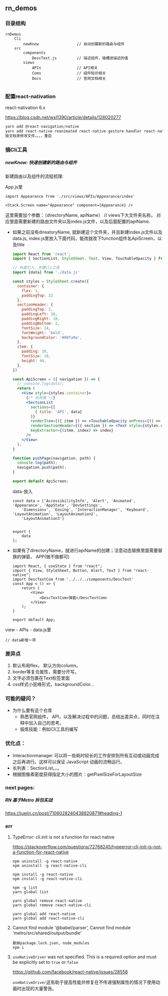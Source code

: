 ## rn_demos

### 目录结构

```
rnDemos
	Cli
		newKnow  				// 自动创建新的路由与组件
	src
		components
			DescText.js			// 描述组件，插槽进描述的值
		views
			APIs				// API相关
			Coms				// 组件知识相关
			Docs				// 官网文档相关
			
```



### 配置react-nativation

react-nativation 6.x

https://blog.csdn.net/wxl1390/article/details/126020277

```js
yarn add @react-navigation/native
yarn add react-native-reanimated react-native-gesture-handler react-native-screens react-native-safe-area-context @react-native-community/masked-view
按文档来修改文件。。。，重启
```

### 搞Cli工具

##### newKnow: 快速创建新的路由与组件

新建路由以及组件的流程梳理:

App.js里

```
import Appearance from './src/views/APIs/Appearance/index'

<Stack.Screen name="Appearance" component={Appearance} />
```

这里需要加个参数：（directoryName, apiName）  // views下大文件夹名称， 对应里面需要新建的路由文件夹以及index.js文件，以及后面配置的apiName.

- 如果之前没有direatoryName, 就新建这个文件夹，并且新建index.js文件以及data.js, index.js里放入下面代码，能改就改下function组件名ApiScreen，以及title

  ```jsx
  import React from 'react';
  import { SectionList, StyleSheet, Text, View, TouchableOpacity } from 'react-native';
  
  // 外部引入，方便cli工具
  import {data} from './data.js'
  
  const styles = StyleSheet.create({
    container: {
      flex: 1,
      paddingTop: 22
    },
    sectionHeader: {
      paddingTop: 2,
      paddingLeft: 10,
      paddingRight: 10,
      paddingBottom: 2,
      fontSize: 14,
      fontWeight: 'bold',
      backgroundColor: '#00fa9a',
    },
    item: {
      padding: 10,
      fontSize: 18,
      height: 44,
    },
  })
  
  const ApiScreen = ({ navigation }) => {
    // console.log(data);
    return (
      <View style={styles.container}>
        {/* 长列表 */}
        <SectionList
          sections={[
            { title: 'API', data}
          ]}
          renderItem={({ item }) => <TouchableOpacity onPress={() => pushPage(navigation, item)}><Text style={styles.item}>{item}</Text></TouchableOpacity>}
          renderSectionHeader={({ section }) => <Text style={styles.sectionHeader}>{section.title}</Text>}
          keyExtractor={(item, index) => index}
        />
      </View>
    );
  }
  
  function pushPage(navigation, path) {
    console.log(path);
    navigation.push(path);
  }
  
  export default ApiScreen;
  ```

  data-放入

  ```
  const data = ['AccessibilityInfo', 'Alert', 'Animated', 'Appearance', 'AppState', 'DevSettings',
      'Dimensions', 'Easing', 'InteractionManager', 'Keyboard', 'LayoutAnimation', 'LayoutAnimation2',
      'LayoutAnimation3']
  
  
  export {
      data
  };
  ```

- 如果有了directoryName，就进行apiName的创建；注意动态替换里面需要替换的弹窗， APP(做不做都可)

  ```
  import React, { useState } from "react";
  import { View, StyleSheet, Button, Alert, Text } from "react-native";
  import DescTextCom from '../../../components/DescText'
  const App = () => {
      return (
          <View>
              <DescTextCom>弹窗</DescTextCom>
          </View>
      );
  }
  
  export default App;
  ```

  

view - APIs - data.js里

```
// data新增一项
```



















### 差异点

1. 默认布局flex， 默认方向column。
2. border等复合属性，需要分开写。
3. 文字必须包裹在Text标签里面
4. css样式小驼峰形式，backgroundColor...

### 可能的疑问？

- 为什么要有这个仓库
  - 熟悉官网组件， API，以及解决过程中的问题，总结出差异点，同时在注释中加入自己的思考。
  - 锻炼技能：例如Cli工具的编写



### 优化点：

- Interactionmanager 可以将一些耗时较长的工作安排到所有互动或动画完成之后再进行。这样可以保证 JavaScript 动画的流畅运行。
- 长列表：SectionList。。。
- 根据图像素密度获得指定大小的图片：getPixelSizeForLayoutSize

### next pages:

##### RN 基于Metro 拆包实战

https://juejin.cn/post/7106028240438820871#heading-1





### err

1. TypeError: cli.init is not a function for react native

   https://stackoverflow.com/questions/72768245/typeerror-cli-init-is-not-a-function-for-react-native

   ```
   npm uninstall -g react-native
   npm uninstall -g react-native-cli
   
   npm install -g react-native
   npm install -g react-native-cli
   
   npm -g list
   yarn global list
   
   yarn global remove react-native
   yarn global remove react-native-cli
   
   yarn global add react-native
   yarn global add react-native-cli
   ```

2. Cannot find module '@babel/parser', Cannot find module 'metro/src/shared/output/bundle'

   ```
   删掉package.lock.json, node_modules
   npm i
   ```

3. `useNativeDriver` was not specified. This is a required option and must be explicitly set to `true` or `false`

   https://github.com/facebook/react-native/issues/28558

   `useNativeDriver`这有助于提高性能并修复在不传递强制属性的情况下使用动画时出现的大量警告。

   